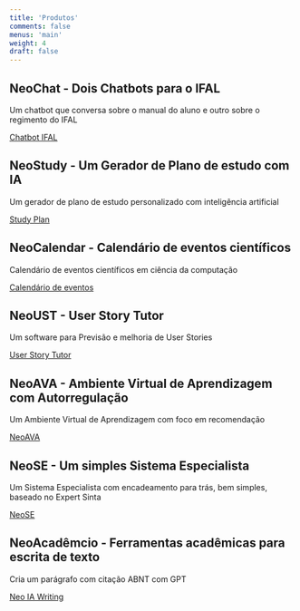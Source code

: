 ```yaml
---
title: 'Produtos'
comments: false
menus: 'main'
weight: 4
draft: false
---
```


## NeoChat - Dois Chatbots para o IFAL
Um chatbot que conversa sobre o manual do aluno e outro sobre o regimento do IFAL

[Chatbot IFAL](https://giseldo.github.io/ifal/)

## NeoStudy - Um Gerador de Plano de estudo com IA
Um gerador de plano de estudo personalizado com inteligência artificial

[Study Plan](https://giseldo.github.io/study/)

## NeoCalendar - Calendário de eventos científicos
Calendário de eventos científicos em ciência da computação

[Calendário de eventos](https://giseldo-eventos-v2.hf.space)

## NeoUST - User Story Tutor
Um software para Previsão e melhoria de User Stories

[User Story Tutor](https://huggingface.co/spaces/giseldo/userstory) 

## NeoAVA - Ambiente Virtual de Aprendizagem com Autorregulação
Um Ambiente Virtual de Aprendizagem com foco em recomendação

[NeoAVA](https://autorregulacao.streamlit.app/)

## NeoSE - Um simples Sistema Especialista
Um Sistema Especialista com encadeamento para trás, bem simples, baseado no Expert Sinta

[NeoSE](https://giseldo-neo-sistema-especialista.hf.space)

## NeoAcadêmcio - Ferramentas acadêmicas para escrita de texto
Cria um parágrafo com citação ABNT com GPT

[Neo IA Writing](https://giseldo-neochatbotoneshot.hf.space)
